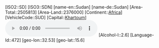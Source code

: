 ﻿---
location: [15.6,32.53]
type: Country
tags:
- geo/Country

SpocWebEntityId: 27012
isDeleted: false
confidential: public

---
[ISO2::SD]
[ISO3::SDN]
[name-en::Sudan]
[name-de::Sudan]
[Area-Total::2505813]
[Area-Land::2376000]
[Continent::[Africa](geo/Continent/Africa.md)]
[VehicleCode::SUD]
[Capital::[Khartoum](geo/Continent/Africa/Sudan/Khartoum.md)]
![Anthem-Sudan](xLarge/National-Anthem/Anthem-Sudan.mp3)
[Alcohol-l::2.6]
[Language-Id::472]
[geo-lon::32.53]
[geo-lat::15.6]

